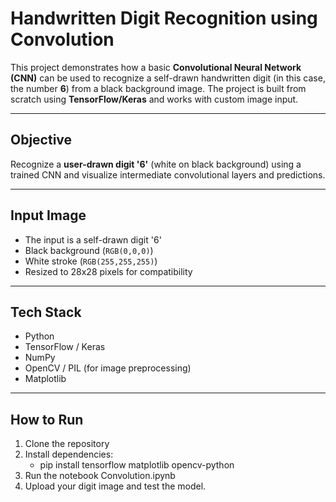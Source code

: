 # Handwritten Digit Recognition using Convolution

This project demonstrates how a basic **Convolutional Neural Network (CNN)** can be used to recognize a self-drawn handwritten digit (in this case, the number **6**) from a black background image. The project is built from scratch using **TensorFlow/Keras** and works with custom image input.

---

## Objective

Recognize a **user-drawn digit '6'** (white on black background) using a trained CNN and visualize intermediate convolutional layers and predictions.

---

## Input Image

- The input is a self-drawn digit '6'
- Black background (`RGB(0,0,0)`)
- White stroke (`RGB(255,255,255)`)
- Resized to 28x28 pixels for compatibility

---

##  Tech Stack

- Python
- TensorFlow / Keras
- NumPy
- OpenCV / PIL (for image preprocessing)
- Matplotlib

---

##  How to Run

1. Clone the repository
2. Install dependencies:
   - pip install tensorflow matplotlib opencv-python
3. Run the notebook Convolution.ipynb
4. Upload your digit image and test the model.
